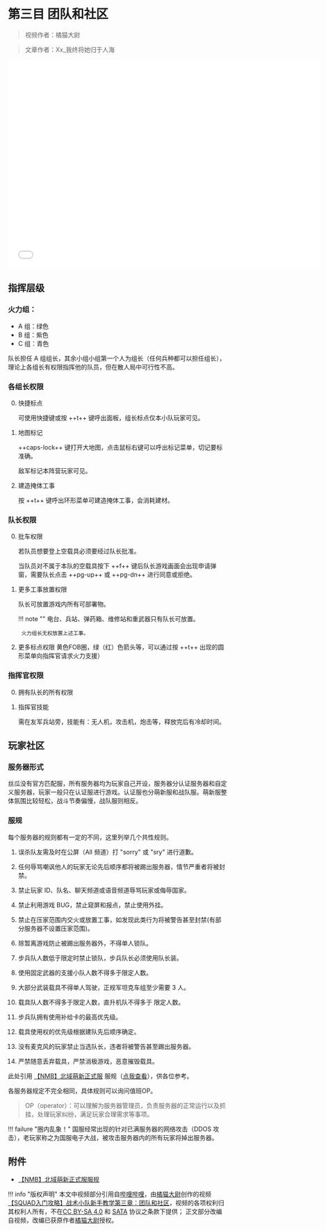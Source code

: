 # 第三目 团队和社区

> 视频作者：橘猫大尉

> 文章作者：Xx_我终将她归于人海

<iframe src="//player.bilibili.com/player.html?aid=980341568&bvid=BV1s44y1P7nJ&cid=563621626&page=1" height="480" width="720" scrolling="no" border="0" frameborder="no" framespacing="0" allowfullscreen="true"> </iframe>

## 指挥层级

### 火力组：

- A 组：绿色
- B 组：紫色
- C 组：青色

队长担任 A 组组长，其余小组小组第一个人为组长（任何兵种都可以担任组长），理论上各组长有权限指挥他的队员，但在散人局中可行性不高。

### 各组长权限

0. 快捷标点
    
    可使用快捷键或按 ++t++ 键呼出面板，组长标点仅本小队玩家可见。

0. 地图标记
    
    ++caps-lock++ 键打开大地图，点击鼠标右键可以呼出标记菜单，切记要标准确。
    
    敌军标记本阵营玩家可见。
                    
0. 建造掩体工事
    
    按 ++t++ 键呼出环形菜单可建造掩体工事，会消耗建材。

### 队长权限

0. 批车权限

    若队员想要登上空载具必须要经过队长批准。
    
    当队员对不属于本队的空载具按下 ++f++ 键后队长游戏画面会出现申请弹窗，需要队长点击 ++pg-up++ 或 ++pg-dn++ 进行同意或拒绝。
          
0. 更多工事放置权限

    队长可放置游戏内所有可部署物。

    !!! note ""
        电台、兵站、弹药箱、维修站和重武器只有队长可放置。
        
        火力组长无权放置上述工事。
          
0. 更多标点权限
    黄色FOB圈，绿（红）色箭头等，可以通过按 ++t++ 出现的圆形菜单向指挥官请求火力支援）

### 指挥官权限

0. 拥有队长的所有权限
 
0. 指挥官技能
    
    需在友军兵站旁，技能有：无人机，攻击机，炮击等，释放完后有冷却时间。

## 玩家社区

### 服务器形式

丝瓜没有官方匹配服，所有服务器均为玩家自己开设，服务器分认证服务器和自定义服务器，玩家一般只在认证服进行游戏。认证服也分萌新服和战队服。萌新服整体氛围比较轻松，战斗节奏偏慢，战队服则相反。


### 服规

每个服务器的规则都有一定的不同，这里列举几个共性规则。

1. 误杀队友需及时在公屏（All 频道）打 "sorry" 或 "sry" 进行道歉。

2. 任何辱骂嘲讽他人的玩家无论先后顺序都将被踢出服务器，情节严重者将被封禁。

3. 禁止玩家 ID、队名、聊天频道或语音频道辱骂玩家或侮辱国家。

4. 禁止利用游戏 BUG，禁止窥屏和报点，禁止使用外挂。

5. 禁止在压家范围内交火或放置工事，如发现此类行为将被警告甚至封禁(有部分服务器不设置压家范围)。

6. 除暂离游戏防止被踢出服务器外，不得单人锁队。

7. 步兵队人数低于限定时禁止锁队，步兵队长必须使用队长装。

8. 使用固定武器的支援小队人数不得多于限定人数。

9. 大部分武装载具不得单人驾驶，正规军坦克车组至少需要 3 人。

10. 载具队人数不得多于限定人数，直升机队不得多于 限定人数。

11. 步兵队拥有使用补给卡的最高优先级。

12. 载具使用权的优先级根据建队先后顺序确定。

14. 没有麦克风的玩家禁止当选队长，违者将被警告甚至踢出服务器。

15. 严禁随意丢弃载具，严禁消极游戏，恶意摧毁载具。

此处引用 [【NMB】北域萌新正式服](/union/nmb/) 服规（[点我查看](./enclosure/nmb_rules.txt)），供各位参考。         

各服务器规定不完全相同，具体规则可以询问值班OP。

> OP（operator）：可以理解为服务器管理员，负责服务器的正常运行以及抓挂，处理玩家纠纷，满足玩家合理需求等事项。

!!! failure "圈内乱象！"
    国服经常出现的针对已满服务器的网络攻击（DDOS 攻击），老玩家称之为国服电子大战，被攻击服务器内的所有玩家将掉出服务器。

## 附件

- [【NMB】北域萌新正式服服规](./enclosure/nmb_rules.txt)

!!! info "版权声明"
    本文中视频部分引用自[哔哩哔哩](https://www.bilibili.com)，由[橘猫大尉](https://space.bilibili.com/162372711)创作的视频[【SQUAD入门攻略】战术小队新手教学第三章：团队和社区](https://www.bilibili.com/video/bv1s44y1p7nj)，视频的各项权利归其权利人所有，不在[CC BY-SA 4.0](https://creativecommons.org/licenses/by-sa/4.0/deed.zh) 和 [SATA](https://github.com/ztrix/sata-license) 协议之条款下提供；
    正文部分改编自视频，改编已获原作者[橘猫大尉](https://space.bilibili.com/162372711)授权。